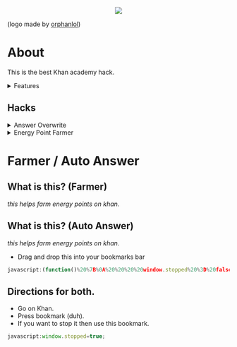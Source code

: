 <p align="center">
<img src="https://github.com/ilytobias/Khan-Destroyer/assets/165577429/fcd7fa24-a62c-46c8-bc02-78463bd4c64a" />
</p>

(logo made by [orphanlol](https://github.com/orphanlol))
# About

This is the best Khan academy hack.
<details>
  <summary>Features</summary>
    ## These are all the wonderful features of this cheat.
  
**Anything without a check is planned to be added soon. (In order of what'll be added.)**
- [x] Answer Overwrite
*This makes the question only have 1 answer so you can go through it fast.*|
- [x] Point Farmer.
*Farms many lessons at the same time now.*
- [x] Auto Answer.
- [ ] Skipper.
- [ ] Answer Viewer. Est: ???
- [ ] Client side badges, points, ect. Est: ???
</details>

 ## Hacks
 
<details>
  <summary>Answer Overwrite</summary>
  
*This overwrites your questions to look like this.*
![Screenshot 2024-04-03 114349](https://github.com/ilytobias/Khan-Destroyer/assets/165577429/704501ab-e727-47fa-924b-6ae5367f8249)
* Drag and drop this into your bookmarks bar
```js
javascript:if(void 0!==window.e)alert("already ran");else{let e=JSON.parse;JSON.parse=function(a,t){let n=e(a,t);try{n&&n.data&&n.data.assessmentItem&&n.data.assessmentItem.item&&n.data.assessmentItem.item.itemData&&(n.data.assessmentItem.item.itemData='{"answerArea":{"calculator":false,"chi2Table":false,"periodicTable":false,"tTable":false,"zTable":false},"hints":[{"content":"$\\\\\\\\begin{align}\\\\n\\\\\\\\left(\\\\\\\\dfrac{z^{4}}{6^{2}}\\\\\\\\right)^{-3}&=\\\\\\\\dfrac{\\\\\\\\left(z^{4}\\\\\\\\right)^{-3}}{\\\\\\\\left(6^{2}\\\\\\\\right)^{-3}}\\\\n\\\\\\\\end{align}$","images":{},"replace":false,"widgets":{}},{"content":"$\\\\\\\\begin{align}\\\\n\\\\\\\\phantom{\\\\\\\\left(\\\\\\\\dfrac{z^{4}}{6^{2}}\\\\\\\\right)^{-3}}&=\\\\\\\\dfrac{z^{(4)(-3)}}{6^{(2)(-3)}}\\\\n\\\\\\\\\\\\\\\\\\\\\\\\\\\\\\\\\\\\n&=\\\\\\\\dfrac{z^{-12}}{6^{-6}}\\\\n\\\\\\\\\\\\\\\\\\\\\\\\\\\\\\\\\\\\n&=\\\\\\\\dfrac{6^{6}}{z^{12}}\\\\n\\\\\\\\end{align}$","images":{},"replace":false,"widgets":{}}],"itemDataVersion":{"major":0,"minor":1},"question":{"content":"free young thug made by ilyTobias[[☃ radio 1]]","images":{},"widgets":{"radio 1":{"alignment":"default","graded":true,"options":{"choices":[{"content":"Correct answer","correct":true},{"content":"Incorrect answer","correct":false}],"deselectEnabled":false,"displayCount":null,"hasNoneOfTheAbove":false,"multipleSelect":false,"onePerLine":true,"randomize":false},"static":false,"type":"radio","version":{"major":1,"minor":0}}}}}')}catch(r){console.error("Error modifying parsed data:",r)}return n},window.e=!0;document.write(document.getElementsByTagName("html")[0].outerHTML);}
```

* Go on Khan.
* Press bookmark.
</details>

<details>
  <summary>Energy Point Farmer</summary>

*This makes you farm alot of Khan Academy energy points.*
![image](https://github.com/ilytobias/Khan-Destroyer/assets/165577429/c95d39df-6370-4e6a-86ae-b55cb34f6842)

* Drag and drop this into your bookmarks bar
```js
javascript:document.write(%27%3Chtml%3E%3Ch1%3EHow%20to%20use%3C%2Fh1%3E%3Ch2%3EMake%20sure%20you%20ran%20this%20bookmark%20on%20a%20khan%20url%2C%20doesnt%20matter%20what%20url%20as%20long%20as%20its%20an%20offical%20khan%20link.%3C%2Fh1%3E%3C%2Fbr%3E%3Cp%3EPut%20a%20khan%20academy%20url%20to%20a%20lesson%20into%20a%20input%20box%20bellow%2C%20then%20press%20the%20farm%20button%20and%20it%5C%27ll%20farm%20points%20on%20that%20lesson%2C%20you%20can%20farm%20from%20more%20then%20one%20url%20at%20a%20time%20BUT%20NOT%20THE%20SAME%20LESSON.%3C%2Fp%3E%3Cinput%20id%3D%22url%22%3E%3C%2Finput%3E%3Cbutton%20id%3D%22btn%22%20onclick%3D%22makeFrame(document.getElementById(%5C%27url%5C%27).value)%22%3EFarm%3C%2Fbutton%3E%3C%2Fhtml%3E%27)%3Bfunction%20e(e)%7Bconst%20t%3Ddocument.createElement(%22iframe%22)%3Bt.width%3D%221px%22%3Bt.height%3D%221px%22%3Bt.src%3De%3Bdocument.getElementsByTagName(%22html%22)%5B0%5D.appendChild(t)%3Bconst%20a%3Dt.contentWindow%3Ba.eval(%60let%20e%3DJSON.parse%3BJSON.parse%3Dfunction(t%2Cn)%7Blet%20a%3De(t%2Cn)%3Btry%7Bconsole.log(a)%3Ba.question%3D%7Bcontent%3A%22free%20young%20thug%20made%20by%20ilyTobias%5B%5B%E2%98%83%20radio%201%5D%5D%22%2Cimages%3A%7B%7D%2Cwidgets%3A%7B%22radio%201%22%3A%7Balignment%3A%22default%22%2Cgraded%3Atrue%2Coptions%3A%7Bchoices%3A%5B%7Bcontent%3A%22Correct%20answer%22%2Ccorrect%3Atrue%7D%2C%7Bcontent%3A%22Incorrect%20answer%22%2Ccorrect%3Afalse%7D%5D%2CdeselectEnabled%3Afalse%2CdisplayCount%3Anull%2ChasNoneOfTheAbove%3Afalse%2CmultipleSelect%3Afalse%2ConePerLine%3Atrue%2Crandomize%3Afalse%7D%2C%22static%22%3Afalse%2Ctype%3A%22radio%22%2Cversion%3A%7Bmajor%3A1%2Cminor%3A0%7D%7D%7D%7D%3Ba%26%26a.data%26%26a.data.t%26%26a.data.t.item%26%26a.data.t.item.i%26%26(a.data.t.item.i%3D%27%7B%22answerArea%22%3A%7B%22calculator%22%3Afalse%2C%22chi2Table%22%3Afalse%2C%22periodicTable%22%3Afalse%2C%22tTable%22%3Afalse%2C%22zTable%22%3Afalse%7D%2C%22hints%22%3A%5B%7B%22content%22%3A%22%24%5C%5C%5C%5C%5C%5C%5C%5Cbegin%7Balign%7D%5C%5C%5C%5Cn%5C%5C%5C%5C%5C%5C%5C%5Cleft(%5C%5C%5C%5C%5C%5C%5C%5Cdfrac%7Bz%5E%7B4%7D%7D%7B6%5E%7B2%7D%7D%5C%5C%5C%5C%5C%5C%5C%5Cright)%5E%7B-3%7D%26%3D%5C%5C%5C%5C%5C%5C%5C%5Cdfrac%7B%5C%5C%5C%5C%5C%5C%5C%5Cleft(z%5E%7B4%7D%5C%5C%5C%5C%5C%5C%5C%5Cright)%5E%7B-3%7D%7D%7B%5C%5C%5C%5C%5C%5C%5C%5Cleft(6%5E%7B2%7D%5C%5C%5C%5C%5C%5C%5C%5Cright)%5E%7B-3%7D%7D%5C%5C%5C%5Cn%5C%5C%5C%5C%5C%5C%5C%5Cend%7Balign%7D%24%22%2C%22images%22%3A%7B%7D%2C%22replace%22%3Afalse%2C%22widgets%22%3A%7B%7D%7D%2C%7B%22content%22%3A%22%24%5C%5C%5C%5C%5C%5C%5C%5Cbegin%7Balign%7D%5C%5C%5C%5Cn%5C%5C%5C%5C%5C%5C%5C%5Cphantom%7B%5C%5C%5C%5C%5C%5C%5C%5Cleft(%5C%5C%5C%5C%5C%5C%5C%5Cdfrac%7Bz%5E%7B4%7D%7D%7B6%5E%7B2%7D%7D%5C%5C%5C%5C%5C%5C%5C%5Cright)%5E%7B-3%7D%7D%26%3D%5C%5C%5C%5C%5C%5C%5C%5Cdfrac%7Bz%5E%7B(4)(-3)%7D%7D%7B6%5E%7B(2)(-3)%7D%7D%5C%5C%5C%5Cn%5C%5C%5C%5C%5C%5C%5C%5C%5C%5C%5C%5C%5C%5C%5C%5C%5C%5C%5C%5C%5C%5C%5C%5C%5C%5C%5C%5C%5C%5C%5C%5C%5C%5C%5C%5Cn%26%3D%5C%5C%5C%5C%5C%5C%5C%5Cdfrac%7Bz%5E%7B-12%7D%7D%7B6%5E%7B-6%7D%7D%5C%5C%5C%5Cn%5C%5C%5C%5C%5C%5C%5C%5C%5C%5C%5C%5C%5C%5C%5C%5C%5C%5C%5C%5C%5C%5C%5C%5C%5C%5C%5C%5C%5C%5C%5C%5C%5C%5C%5C%5Cn%26%3D%5C%5C%5C%5C%5C%5C%5C%5Cdfrac%7B6%5E%7B6%7D%7D%7Bz%5E%7B12%7D%7D%5C%5C%5C%5Cn%5C%5C%5C%5C%5C%5C%5C%5Cend%7Balign%7D%24%22%2C%22images%22%3A%7B%7D%2C%22replace%22%3Afalse%2C%22widgets%22%3A%7B%7D%7D%5D%2C%22itemDataVersion%22%3A%7B%22major%22%3A0%2C%22minor%22%3A1%7D%2C%22question%22%3A%7B%22content%22%3A%22free%20young%20thug%20made%20by%20ilyTobias%5B%5B%E2%98%83%20radio%201%5D%5D%22%2C%22images%22%3A%7B%7D%2C%22widgets%22%3A%7B%22radio%201%22%3A%7B%22alignment%22%3A%22default%22%2C%22graded%22%3Atrue%2C%22options%22%3A%7B%22choices%22%3A%5B%7B%22content%22%3A%22Correct%20answer%22%2C%22correct%22%3Atrue%7D%2C%7B%22content%22%3A%22Incorrect%20answer%22%2C%22correct%22%3Afalse%7D%5D%2C%22deselectEnabled%22%3Afalse%2C%22displayCount%22%3Anull%2C%22hasNoneOfTheAbove%22%3Afalse%2C%22multipleSelect%22%3Afalse%2C%22onePerLine%22%3Atrue%2C%22randomize%22%3Afalse%7D%2C%22static%22%3Afalse%2C%22type%22%3A%22radio%22%2C%22version%22%3A%7B%22major%22%3A1%2C%22minor%22%3A0%7D%7D%7D%7D%7D%27)%7Dcatch(r)%7Bconsole.error(%22Error%20modifying%20parsed%20data%3A%22%2Cr)%7Dreturn%20a%7D%2Cwindow.e%3D!0%3B(function()%7Bwindow.stopped%3Dfalse%3Bif(void%200%3D%3D%3Dwindow.e)alert(%22Please%20run%20Khan%20Destroyer%20before%20you%20use%20the%20farmer%2C%20this%20is%20essensial%20for%20this.%22)%3Belse%7Bfunction%20e()%7Bif(stopped%3D%3D%3Dtrue)%7Breturn%7Ddocument.getElementsByClassName(%22_ssxvf9l%22)%5B0%5D%3F.click()%3Bdocument.getElementsByClassName(%22_1f0fvyce%22)%5B0%5D%3F.click()%3BsetTimeout(function()%7Bdocument.getElementsByClassName(%22_rz7ls7u%22)%5B0%5D%3F.click()%3Bdocument.getElementsByClassName(%22_6t500vf%22)%5B0%5D%3F.click()%3Bdocument.getElementsByClassName(%22_dyu04hi%22)%5B0%5D%3F.click()%3Be()%7D%2C1e3)%7De()%7D%7D)()%3B%60)%7D
```

* Go on Khan.
* Press bookmark.
</details>

# Farmer / Auto Answer
## What is this? (Farmer)
*this helps farm energy points on khan.*


## What is this? (Auto Answer)
*this helps farm energy points on khan.*

* Drag and drop this into your bookmarks bar
```js
javascript:(function()%20%7B%0A%20%20%20%20window.stopped%20%3D%20false%3B%0A%20%20%20%20if%20(void%200%20%3D%3D%3D%20window.e)%20alert(%22Please%20run%20Khan%20Destroyer%20before%20you%20use%20the%20farmer%2C%20this%20is%20essensial%20for%20this.%22)%3B%0A%20%20%20%20else%20%7B%0A%20%20%20%20%20%20%20%20function%20farm()%20%7B%0A%20%20%20%20%20%20%20%20%20%20%20%20if%20(stopped%20%3D%3D%3D%20true)%20%7B%0A%20%20%20%20%20%20%20%20%20%20%20%20%20%20%20%20return%3B%0A%20%20%20%20%20%20%20%20%20%20%20%20%7D%0A%20%20%20%20%20%20%20%20%20%20%20%20document.getElementsByClassName(%22_ssxvf9l%22)%5B0%5D%3F.click()%20%2F%2FTop%20Answer%0A%20%20%20%20%20%20%20%20%20%20%20%20document.getElementsByClassName(%22_1f0fvyce%22)%5B0%5D%3F.click()%20%2F%2FLets%20start%0A%20%20%20%20%20%20%20%20%20%20%20%20setTimeout(function()%20%7B%0A%20%20%20%20%20%20%20%20%20%20%20%20%20%20%20%20document.getElementsByClassName(%22_rz7ls7u%22)%5B0%5D%3F.click()%20%2F%2FCheck%20answer%0A%20%20%20%20%20%20%20%20%20%20%20%20%20%20%20%20document.getElementsByClassName(%22_6t500vf%22)%5B0%5D%3F.click()%20%2F%2FNext%20question%0A%20%20%20%20%20%20%20%20%20%20%20%20%20%20%20%20document.getElementsByClassName(%22_1kkrg8oi%22)%5B0%5D%3F.click()%20%2F%2FNext%20assignment%0A%0A%20%20%20%20%20%20%20%20%20%20%20%20%20%20%20%20farm()%0A%20%20%20%20%20%20%20%20%20%20%20%20%7D%2C%201000)%0A%20%20%20%20%20%20%20%20%7D%0A%0A%20%20%20%20%20%20%20%20farm()%0A%20%20%20%20%7D%0A%7D)()%3B
```

## Directions for both.
* Go on Khan.
* Press bookmark (duh).
* If you want to stop it then use this bookmark.
```js
javascript:window.stopped=true;
```
